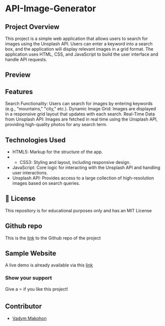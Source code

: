 # API-Image-Generator

## Project Overview

This project is a simple web application that allows users to search for images using the Unsplash API. Users can enter a keyword into a search box, and the application will display relevant images in a grid format. The application uses HTML, CSS, and JavaScript to build the user interface and handle API requests.

## Preview

## Features

Search Functionality: Users can search for images by entering keywords (e.g., "mountains," "city," etc.).
Dynamic Image Grid: Images are displayed in a responsive grid layout that updates with each search.
Real-Time Data from Unsplash API: Images are fetched in real time using the Unsplash API, providing high-quality photos for any search term.

## Technologies Used

- HTML5: Markup for the structure of the app.
- - CSS3: Styling and layout, including responsive design.
- JavaScript: Core logic for interacting with the Unsplash API and handling user interactions.
- Unsplash API: Provides access to a large collection of high-resolution images based on search queries.

## 📜 License

This repository is for educational purposes only and has an MIT License

## Github repo

This is the [link](https://github.com/VadymMakohon/API-Image-Generator) to the Github repo of the project

## Sample Website

A live demo is already available via this [link](https://vadymmakohon.github.io/API-Image-Generator/)

### Show your support

Give a ⭐ if you like this project!

## Contributor

- [Vadym Makohon](https://github.com/VadymMakohon)
